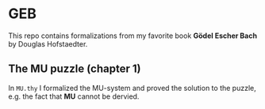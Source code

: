 # GEB

This repo contains formalizations from my favorite book **Gödel Escher Bach** by Douglas Hofstaedter.

## The MU puzzle (chapter 1)

In `MU.thy` I formalized the MU-system and proved the solution to the puzzle, e.g. the fact that **MU** cannot be dervied.

